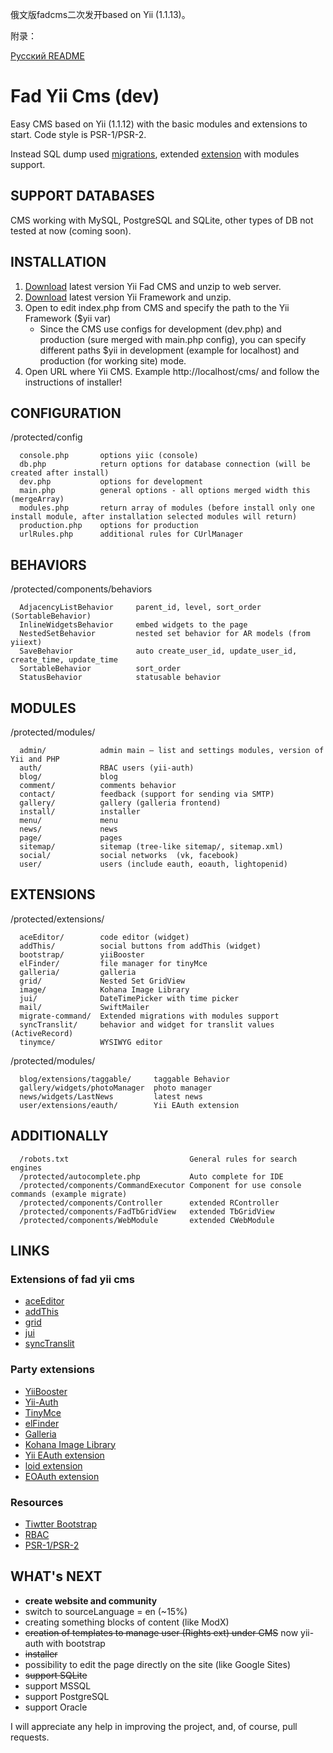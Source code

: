 俄文版fadcms二次发开based on Yii (1.1.13)。

附录：

[Русский README](https://github.com/magefad/yiicms/blob/master/README_RU.md)

Fad Yii Cms (dev)
===================

Easy CMS based on Yii (1.1.12) with the basic modules and extensions to start. Code style is PSR-1/PSR-2.

Instead SQL dump used [migrations](http://www.yiiframework.com/doc/guide/1.1/ru/database.migration),
extended [extension](https://github.com/yiiext/migrate-command) with modules support.

SUPPORT DATABASES
------------
CMS working with MySQL, PostgreSQL and SQLite, other types of DB not tested at now (coming soon).

INSTALLATION
------------

1. [Download](https://github.com/magefad/yiicms/archive/master.zip) latest version Yii Fad CMS and unzip to web server.
2. [Download](http://yii.googlecode.com/files/yii-1.1.13.e9e4a0.tar.gz) latest version Yii Framework and unzip.
3. Open to edit index.php from CMS and specify the path to the Yii Framework ($yii var)
   * Since the CMS use configs for development (dev.php) and production (sure merged with main.php config),
   you can specify different paths $yii in development (example for localhost) and production (for working site) mode.
4. Open URL where Yii CMS. Example http://localhost/cms/ and follow the instructions of installer!

CONFIGURATION
------------

/protected/config

      console.php       options yiic (console)
      db.php            return options for database connection (will be created after install)
      dev.php           options for development
      main.php          general options - all options merged width this (mergeArray)
      modules.php       return array of modules (before install only one install module, after installation selected modules will return)
      production.php    options for production
      urlRules.php      additional rules for CUrlManager

BEHAVIORS
------------

/protected/components/behaviors

      AdjacencyListBehavior     parent_id, level, sort_order (SortableBehavior)
      InlineWidgetsBehavior     embed widgets to the page
      NestedSetBehavior         nested set behavior for AR models (from yiiext)
      SaveBehavior              auto create_user_id, update_user_id, create_time, update_time
      SortableBehavior          sort_order
      StatusBehavior            statusable behavior

MODULES
------------

/protected/modules/

      admin/            admin main — list and settings modules, version of Yii and PHP
      auth/             RBAC users (yii-auth)
      blog/             blog
      comment/          comments behavior
      contact/          feedback (support for sending via SMTP)
      gallery/          gallery (galleria frontend)
      install/          installer
      menu/             menu
      news/             news
      page/             pages
      sitemap/          sitemap (tree-like sitemap/, sitemap.xml)
      social/           social networks  (vk, facebook)
      user/             users (include eauth, eoauth, lightopenid)

EXTENSIONS
------------

/protected/extensions/

      aceEditor/        code editor (widget)
      addThis/          social buttons from addThis (widget)
      bootstrap/        yiiBooster
      elFinder/         file manager for tinyMce
      galleria/         galleria
      grid/             Nested Set GridView
      image/            Kohana Image Library
      jui/              DateTimePicker with time picker
      mail/             SwiftMailer
      migrate-command/  Extended migrations with modules support
      syncTranslit/     behavior and widget for translit values (ActiveRecord)
      tinymce/          WYSIWYG editor

/protected/modules/

      blog/extensions/taggable/     taggable Behavior
      gallery/widgets/photoManager  photo manager
      news/widgets/LastNews         latest news
      user/extensions/eauth/        Yii EAuth extension

ADDITIONALLY
------------
      /robots.txt                           General rules for search engines
      /protected/autocomplete.php           Auto complete for IDE
      /protected/components/CommandExecutor Component for use console commands (example migrate)
      /protected/components/Controller      extended RController
      /protected/components/FadTbGridView   extended TbGridView
      /protected/components/WebModule       extended CWebModule

LINKS
------------

### Extensions of fad yii cms

* [aceEditor](http://ace.ajax.org/)
* [addThis](http://www.addthis.com/)
* [grid](http://ludo.cubicphuse.nl/jquery-plugins/treeTable/doc/)
* [jui](http://trentrichardson.com/examples/timepicker/)
* [syncTranslit](http://snowcore.net/synctranslit)

### Party extensions

* [YiiBooster](http://yii-booster.clevertech.biz/)
* [Yii-Auth](http://www.yiiframework.com/extension/auth/)
* [TinyMce](http://www.yiiframework.com/extension/newtinymce/)
* [elFinder](http://elfinder.org/)
* [Galleria](http://www.yiiframework.com/extension/galleria/)
* [Kohana Image Library](http://www.yiiframework.com/extension/image/)
* [Yii EAuth extension](https://github.com/Nodge/yii-eauth)
* [loid extension](http://www.yiiframework.com/extension/loid)
* [EOAuth extension](http://www.yiiframework.com/extension/eoauth)

### Resources

* [Tiwtter Bootstrap](http://twitter.github.com/bootstrap/)
* [RBAC](http://en.wikipedia.org/wiki/Role-based_access_control)
* [PSR-1/PSR-2](https://github.com/php-fig/fig-standards/blob/master/accepted/)

WHAT's NEXT
------------

* **create website and community**
* switch to sourceLanguage = en (~15%)
* creating something blocks of content (like ModX)
* ~~creation of templates to manage user (Rights ext) under CMS~~ now yii-auth with bootstrap
* ~~installer~~
* possibility to edit the page directly on the site (like Google Sites)
* ~~support SQLite~~
* support MSSQL
* support PostgreSQL
* support Oracle

I will appreciate any help in improving the project, and, of course, pull requests.
